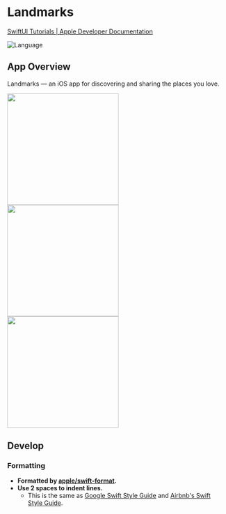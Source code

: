 # Landmarks

[SwiftUI Tutorials | Apple Developer Documentation](https://developer.apple.com/tutorials/swiftui)

![Language](https://img.shields.io/badge/Language-Swift-orange)

## App Overview

Landmarks — an iOS app for discovering and sharing the places you love.

<img src=
"https://github.com/mnrn/Landmarks/blob/images/Images/screenshot-1.png" width="256">
<img src=
"https://github.com/mnrn/Landmarks/blob/images/Images/screenshot-2.png" width="256">
<img src=
"https://github.com/mnrn/Landmarks/blob/images/Images/screenshot-3.png" width="256">

## Develop

### Formatting

- **Formatted by [apple/swift-format](https://github.com/apple/swift-format).**
- **Use 2 spaces to indent lines.**
  - This is the same as [Google Swift Style Guide](https://google.github.io/swift/) and [Airbnb's Swift Style Guide](https://github.com/airbnb/swift).
